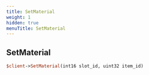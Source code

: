 ```yaml
---
title: SetMaterial
weight: 1
hidden: true
menuTitle: SetMaterial
---
```

## SetMaterial
```perl
$client->SetMaterial(int16 slot_id, uint32 item_id)
```